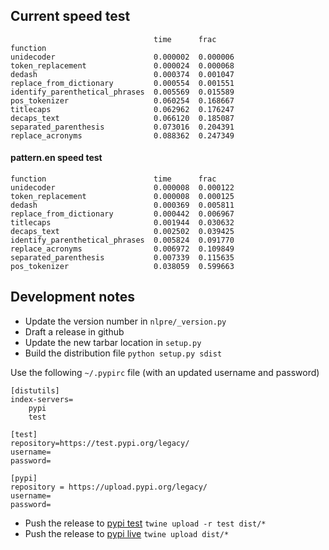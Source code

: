 ## Current speed test

                                    time      frac
    function                                          
    unidecoder                      0.000002  0.000006
    token_replacement               0.000024  0.000068
    dedash                          0.000374  0.001047
    replace_from_dictionary         0.000554  0.001551
    identify_parenthetical_phrases  0.005569  0.015589
    pos_tokenizer                   0.060254  0.168667
    titlecaps                       0.062962  0.176247
    decaps_text                     0.066120  0.185087
    separated_parenthesis           0.073016  0.204391
    replace_acronyms                0.088362  0.247349

#### pattern.en speed test
 
    function                        time      frac
    unidecoder                      0.000008  0.000122
    token_replacement               0.000008  0.000125
    dedash                          0.000369  0.005811
    replace_from_dictionary         0.000442  0.006967
    titlecaps                       0.001944  0.030632
    decaps_text                     0.002502  0.039425
    identify_parenthetical_phrases  0.005824  0.091770
    replace_acronyms                0.006972  0.109849
    separated_parenthesis           0.007339  0.115635
    pos_tokenizer                   0.038059  0.599663

## Development notes

+ Update the version number in `nlpre/_version.py`
+ Draft a release in github
+ Update the new tarbar location in `setup.py`
+ Build the distribution file `python setup.py sdist`

Use the following `~/.pypirc` file (with an updated username and password)

    [distutils]
    index-servers=
        pypi
        test
    
    [test]
    repository=https://test.pypi.org/legacy/
    username=
    password=
    
    [pypi]
    repository = https://upload.pypi.org/legacy/
    username=
    password=

+ Push the release to [pypi test](https://test.pypi.org/project/nlpre/) `twine upload -r test dist/*`
+ Push the release to [pypi live](https://pypi.org/project/nlpre/) `twine upload dist/*`